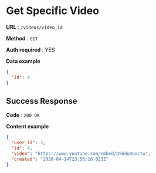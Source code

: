 # Get Specific Video

**URL** : `/videos/video_id`

**Method** : `GET`

**Auth required** : YES

**Data example**

```json
{
  "id": 4
}
```

## Success Response

**Code** : `200 OK`

**Content example**

```json
{
  "user_id": 3,
  "id": 4,
  "video": "https://www.youtube.com/embed/OS6duOoxctw",
  "created": "2020-04-14T23:56:16.023Z"
}
```
